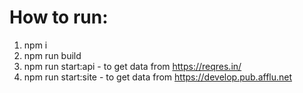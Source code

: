 # How to run: 
1. npm i
2. npm run build
3. npm run start:api - to get data from https://reqres.in/
4. npm run start:site - to get data from https://develop.pub.afflu.net